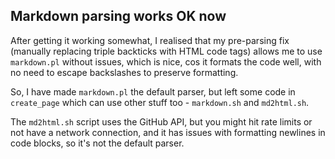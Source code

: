 

## Markdown parsing works OK now

After getting it working somewhat, I realised that my pre-parsing fix (manually replacing triple backticks with HTML code tags) allows me to use `markdown.pl` without issues, which is nice, cos it formats the code well, with no need to escape backslashes to preserve formatting.

So, I have made `markdown.pl` the default parser, but left some code in `create_page` which can use other stuff too - `markdown.sh` and `md2html.sh`.

The `md2html.sh` script uses the GitHub API, but you might hit rate limits or not have a network connection, and it has issues with formatting newlines in code blocks, so it's not the default parser.
